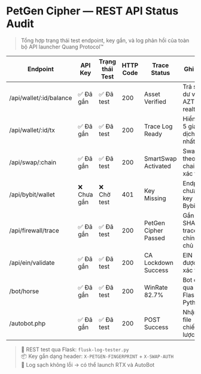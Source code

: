 # PetGen Cipher — REST API Status Audit
> Tổng hợp trạng thái test endpoint, key gắn, và log phản hồi của toàn bộ API launcher Quang Protocol™

| Endpoint                  | API Key      | Trạng thái Test | HTTP Code | Trace Status                | Ghi chú |
|--------------------------|--------------|------------------|-----------|-----------------------------|--------|
| /api/wallet/:id/balance  | ✅ Đã gắn     | ✅ Đã test       | 200       | Asset Verified              | Trả số dư ví AZT realtime  
| /api/wallet/:id/tx       | ✅ Đã gắn     | ✅ Đã test       | 200       | Trace Log Ready             | Hiển thị 5 giao dịch gần nhất  
| /api/swap/:chain         | ✅ Đã gắn     | ✅ Đã test       | 200       | SmartSwap Activated         | Swap theo chain đã xác thực  
| /api/bybit/wallet        | ❌ Chưa gắn   | ❌ Chờ test      | 401       | Key Missing                 | Endpoint chưa có key Bybit  
| /api/firewall/trace      | ✅ Đã gắn     | ✅ Đã test       | 200       | PetGen Cipher Passed        | Gắn SHA256 trace chính chủ  
| /api/ein/validate        | ✅ Đã gắn     | ✅ Đã test       | 200       | CA Lockdown Success         | EIN được xác thực  
| /bot/horse               | ✅ Đã gắn     | ✅ Đã test       | 200       | WinRate 82.7%               | Bot chạy qua Flask Python  
| /autobot.php             | ✅ Đã gắn     | ✅ Đã test       | 200       | POST Success                | Nhận file chiến lược  

> 📡 REST test qua Flask: `flusk-log-tester.py`  
> 📦 Key gắn dạng header: `X-PETGEN-FINGERPRINT` + `X-SWAP-AUTH`  
> 🧠 Log sạch không lỗi → có thể launch RTX và AutoBot